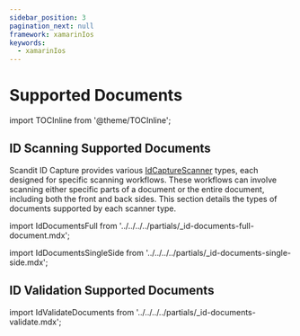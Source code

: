 ```yaml
---
sidebar_position: 3
pagination_next: null
framework: xamarinIos
keywords:
  - xamarinIos
---
```


# Supported Documents

import TOCInline from '@theme/TOCInline';

<TOCInline toc={toc} />

## ID Scanning Supported Documents

Scandit ID Capture provides various [IdCaptureScanner](https://docs.scandit.com/data-capture-sdk/xamarin.ios/id-capture/api/id-capture-scanner.html#id-capture-scanner) types, each designed for specific scanning workflows. These workflows can involve scanning either specific parts of a document or the entire document, including both the front and back sides. This section details the types of documents supported by each scanner type.

import IdDocumentsFull from '../../../../partials/_id-documents-full-document.mdx';

<IdDocumentsFull/>

import IdDocumentsSingleSide from '../../../../partials/_id-documents-single-side.mdx';

<IdDocumentsSingleSide/>

## ID Validation Supported Documents

import IdValidateDocuments from '../../../../partials/_id-documents-validate.mdx';

<IdValidateDocuments/>